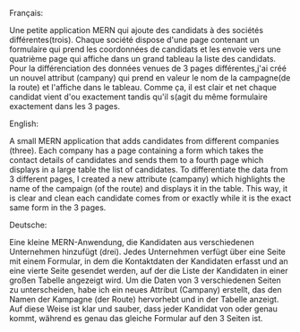 Français:

Une petite application MERN qui ajoute des candidats à des sociétés différentes(trois). Chaque société dispose d'une page contenant un formulaire qui prend les coordonnées de candidats et les envoie vers une quatrième page qui affiche dans un grand tableau la liste des candidats. 
Pour la différenciation des données venues de 3 pages différentes,j'ai créé un nouvel attribut (campany) qui prend en valeur le nom de la campagne(de la route) et l'affiche dans le tableau. Comme ça, il est clair et net chaque candidat vient d'ou exactement tandis qu'il s(agit du même formulaire exactement dans les 3 pages.


English:

A small MERN application that adds candidates from different companies (three). Each company has a page containing a form which takes the contact details of candidates and sends them to a fourth page which displays in a large table the list of candidates.
To differentiate the data from 3 different pages, I created a new attribute (campany) which highlights the name of the campaign (of the route) and displays it in the table. This way, it is clear and clean each candidate comes from or exactly while it is the exact same form in the 3 pages.

Deutsche:

Eine kleine MERN-Anwendung, die Kandidaten aus verschiedenen Unternehmen hinzufügt (drei). Jedes Unternehmen verfügt über eine Seite mit einem Formular, in dem die Kontaktdaten der Kandidaten erfasst und an eine vierte Seite gesendet werden, auf der die Liste der Kandidaten in einer großen Tabelle angezeigt wird.
Um die Daten von 3 verschiedenen Seiten zu unterscheiden, habe ich ein neues Attribut (Campany) erstellt, das den Namen der Kampagne (der Route) hervorhebt und in der Tabelle anzeigt. Auf diese Weise ist klar und sauber, dass jeder Kandidat von oder genau kommt, während es genau das gleiche Formular auf den 3 Seiten ist.
